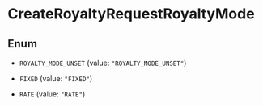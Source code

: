 
# CreateRoyaltyRequestRoyaltyMode

## Enum


* `ROYALTY_MODE_UNSET` (value: `"ROYALTY_MODE_UNSET"`)

* `FIXED` (value: `"FIXED"`)

* `RATE` (value: `"RATE"`)




